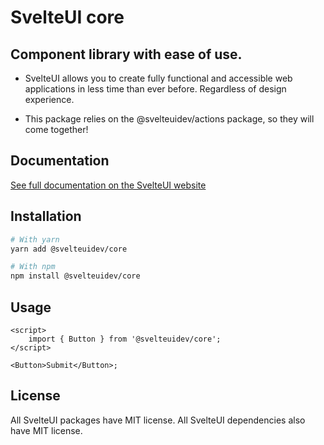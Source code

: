 # SvelteUI core

## **Component library with ease of use.**

- SvelteUI allows you to create fully functional and accessible web applications in less time than ever before. Regardless of design experience.

- This package relies on the @svelteuidev/actions package, so they will come together!

## Documentation

[See full documentation on the SvelteUI website](https://svelteui.org/)

## Installation

```bash
# With yarn
yarn add @svelteuidev/core

# With npm
npm install @svelteuidev/core
```

## Usage

```tsx
<script>
    import { Button } from '@svelteuidev/core';
</script>

<Button>Submit</Button>;
```

## License

All SvelteUI packages have MIT license. All SvelteUI dependencies also have MIT license.
